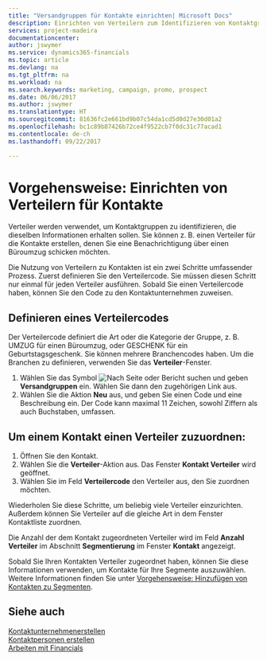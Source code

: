 ```yaml
---
title: "Versandgruppen für Kontakte einrichten| Microsoft Docs"
description: Einrichten von Verteilern zum Identifizieren von Kontaktgruppen, denen die gleichen Informationen zugehen sollen, z. B. Marketingkampagnen oder Promotionen.
services: project-madeira
documentationcenter: 
author: jswymer
ms.service: dynamics365-financials
ms.topic: article
ms.devlang: na
ms.tgt_pltfrm: na
ms.workload: na
ms.search.keywords: marketing, campaign, promo, prospect
ms.date: 06/06/2017
ms.author: jswymer
ms.translationtype: HT
ms.sourcegitcommit: 81636fc2e661bd9b07c54da1cd5d0d27e30d01a2
ms.openlocfilehash: bc1c89b87426b72ce4f9522cb7f0dc31c77acad1
ms.contentlocale: de-ch
ms.lasthandoff: 09/22/2017

---
```

# <a name="how-to-set-up-mailing-groups-for-contacts"></a>Vorgehensweise: Einrichten von Verteilern für Kontakte
Verteiler werden verwendet, um Kontaktgruppen zu identifizieren, die dieselben Informationen erhalten sollen. Sie können z. B. einen Verteiler für die Kontakte erstellen, denen Sie eine Benachrichtigung über einen Büroumzug schicken möchten.

Die Nutzung von Verteilern zu Kontakten ist ein zwei Schritte umfassender Prozess. Zuerst definieren Sie den Verteilercode. Sie müssen diesen Schritt nur einmal für jeden Verteiler ausführen. Sobald Sie einen Verteilercode haben, können Sie den Code zu den Kontaktunternehmen zuweisen.

## <a name="to-define-mailing-group-codes"></a>Definieren eines Verteilercodes
Der Verteilercode definiert die Art oder die Kategorie der Gruppe, z. B. UMZUG für einen Büroumzug, oder GESCHENK für ein Geburtstagsgeschenk. Sie können mehrere Branchencodes haben. Um die Branchen zu definieren, verwenden Sie das **Verteiler**-Fenster.

1. Wählen Sie das Symbol ![Nach Seite oder Bericht suchen](media/ui-search/search_small.png "Nach Seite oder Bericht suchen") und geben **Versandgruppen** ein. Wählen Sie dann den zugehörigen Link aus.
2. Wählen Sie die Aktion **Neu** aus, und geben Sie einen Code und eine Beschreibung ein. Der Code kann maximal 11 Zeichen, sowohl Ziffern als auch Buchstaben, umfassen.

## <a name="AssignMailGroupContact">Um einem Kontakt einen Verteiler zuzuordnen:</a>
1. Öffnen Sie den Kontakt.
2. Wählen Sie die **Verteiler**-Aktion aus. Das Fenster **Kontakt Verteiler** wird geöffnet.
3. Wählen Sie im Feld **Verteilercode** den Verteiler aus, den Sie zuordnen möchten.

Wiederholen Sie diese Schritte, um beliebig viele Verteiler einzurichten. Außerdem können Sie Verteiler auf die gleiche Art in dem Fenster Kontaktliste zuordnen.

Die Anzahl der dem Kontakt zugeordneten Verteiler wird im Feld **Anzahl Verteiler** im Abschnitt **Segmentierung** im Fenster **Kontakt** angezeigt.

Sobald Sie Ihren Kontakten Verteiler zugeordnet haben, können Sie diese Informationen verwenden, um Kontakte für Ihre Segmente auszuwählen. Weitere Informationen finden Sie unter [Vorgehensweise: Hinzufügen von Kontakten zu Segmenten](marketing-add-contact-segment.md).

## <a name="see-also"></a>Siehe auch
[Kontaktunternehmenerstellen](marketing-create-contact-companies.md)  
[Kontaktpersonen erstellen](marketing-create-contact-persons.md)  
[Arbeiten mit Financials](ui-work-product.md)


